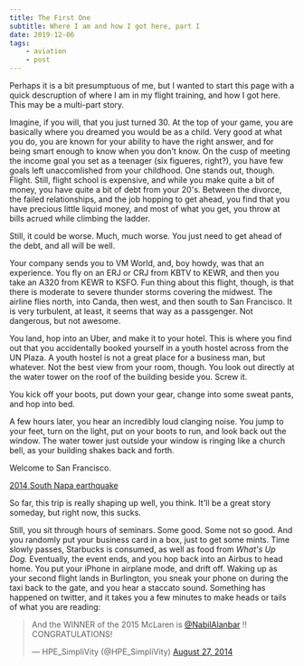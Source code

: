 ```yaml
---
title: The First One
subtitle: Where I am and how I got here, part I
date: 2019-12-06
tags: 
    - aviation
    - post
---
```

Perhaps it is a bit presumptuous of me, but I wanted to start this page with a quick descruption of where I am in my flight training, and how I got here. This may be a multi-part story.

Imagine, if you will, that you just turned 30. At the top of your game, you are basically where you dreamed you would be as a child. Very good at what you do, you are known for your ability to have the right answer, and for being smart enough to know when you don't know. On the cusp of meeting the income goal you set as a teenager (six figueres, right?), you have few goals left unaccomlished from your childhood. One stands out, though. Flight. Still, flight school is expensive, and while you make quite a bit of money, you have quite a bit of debt from your 20's. Between the divorce, the failed relationships, and the job hopping to get ahead, you find that you have precious little liquid money, and most of what you get, you throw at bills acrued while climbing the ladder. 

Still, it could be worse. Much, much worse. You just need to get ahead of the debt, and all will be well. 

Your company sends you to VM World, and, boy howdy, was that an experience. You fly on an ERJ or CRJ from KBTV to KEWR, and then you take an A320 from KEWR to KSFO. Fun thing about this flight, though, is that there is moderate to severe thunder storms covering the midwest. The airline flies north, into Canda, then west, and then south to San Francisco. It is very turbulent, at least, it seems that way as a passgenger. Not dangerous, but not awesome. 

You land, hop into an Uber, and make it to your hotel. This is where you find out that you accidentally booked yourself in a youth hostel across from the UN Plaza. A youth hostel is not a great place for a business man, but whatever. Not the best view from your room, though. You look out directly at the water tower on the roof of the building beside you. Screw it. 

You kick off your boots, put down your gear, change into some sweat pants, and hop into bed. 

A few hours later, you hear an incredibly loud clanging noise. You jump to your feet, turn on the light, put on your boots to run, and look back out the window. The water tower just outside your window is ringing like a church bell, as your building shakes back and forth. 

Welcome to San Francisco.

<a class="embedly-card" data-card-controls="0" data-card-theme="dark" href="https://en.wikipedia.org/wiki/2014_South_Napa_earthquake">2014 South Napa earthquake</a>
<script async src="//cdn.embedly.com/widgets/platform.js" charset="UTF-8"></script>

So far, this trip is really shaping up well, you think. It'll be a great story someday, but right now, this sucks.

Still, you sit through hours of seminars. Some good. Some not so good. And you randomly put your business card in a box, just to get some mints. Time slowly passes, Starbucks is consumed, as well as food from _What's Up Dog._ Eventually, the event ends, and you hop back into an Airbus to head home. You put your iPhone in airplane mode, and drift off. Waking up as your second flight lands in Burlington, you sneak your phone on during the taxi back to the gate, and you hear a staccato sound. Something has happened on twitter, and it takes you a few minutes to make heads or tails of what you are reading:

<blockquote class="twitter-tweet tw-align-center" data-lang="en" data-theme="light" data-link-color="#E81C4F"><p lang="en" dir="ltr">And the WINNER of the 2015 McLaren is <a href="https://twitter.com/NabilAlanbar?ref_src=twsrc%5Etfw">@NabilAlanbar</a> !! CONGRATULATIONS!</p>&mdash; HPE_SimpliVity (@HPE_SimpliVity) <a href="https://twitter.com/HPE_SimpliVity/status/504778182101577728?ref_src=twsrc%5Etfw">August 27, 2014</a></blockquote> <script async src="https://platform.twitter.com/widgets.js" charset="utf-8"></script>
